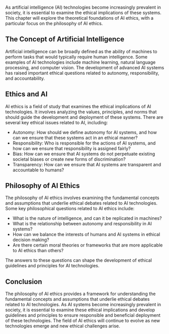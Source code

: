 
As artificial intelligence (AI) technologies become increasingly prevalent in society, it is essential to examine the ethical implications of these systems. This chapter will explore the theoretical foundations of AI ethics, with a particular focus on the philosophy of AI ethics.

The Concept of Artificial Intelligence
--------------------------------------

Artificial intelligence can be broadly defined as the ability of machines to perform tasks that would typically require human intelligence. Some examples of AI technologies include machine learning, natural language processing, and computer vision. The development of advanced AI systems has raised important ethical questions related to autonomy, responsibility, and accountability.

Ethics and AI
-------------

AI ethics is a field of study that examines the ethical implications of AI technologies. It involves analyzing the values, principles, and norms that should guide the development and deployment of these systems. There are several key ethical issues related to AI, including:

* Autonomy: How should we define autonomy for AI systems, and how can we ensure that these systems act in an ethical manner?
* Responsibility: Who is responsible for the actions of AI systems, and how can we ensure that responsibility is assigned fairly?
* Bias: How can we ensure that AI systems do not perpetuate existing societal biases or create new forms of discrimination?
* Transparency: How can we ensure that AI systems are transparent and accountable to humans?

Philosophy of AI Ethics
-----------------------

The philosophy of AI ethics involves examining the fundamental concepts and assumptions that underlie ethical debates related to AI technologies. Some key philosophical questions related to AI ethics include:

* What is the nature of intelligence, and can it be replicated in machines?
* What is the relationship between autonomy and responsibility in AI systems?
* How can we balance the interests of humans and AI systems in ethical decision making?
* Are there certain moral theories or frameworks that are more applicable to AI ethics than others?

The answers to these questions can shape the development of ethical guidelines and principles for AI technologies.

Conclusion
----------

The philosophy of AI ethics provides a framework for understanding the fundamental concepts and assumptions that underlie ethical debates related to AI technologies. As AI systems become increasingly prevalent in society, it is essential to examine these ethical implications and develop guidelines and principles to ensure responsible and beneficial deployment of these technologies. The field of AI ethics will continue to evolve as new technologies emerge and new ethical challenges arise.
